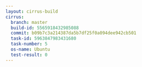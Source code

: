 ```yaml
---
layout: cirrus-build
cirrus:
  branch: master
  build-id: 5565918432985088
  commit: b09b7c3a214387da5b7df25f0a094dee942cb501
  task-id: 5963847983431680
  task-number: 5
  os-name: Ubuntu
  test-result: 0
---
```

